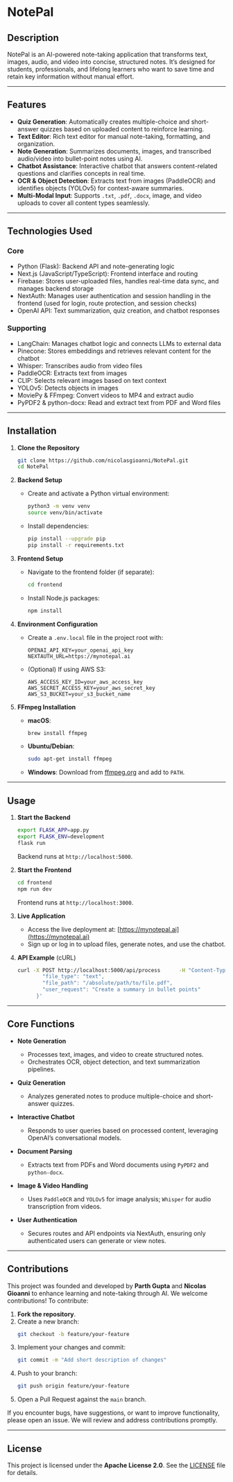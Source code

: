 # NotePal

## Description
NotePal is an AI-powered note-taking application that transforms text, images, audio, and video into concise, structured notes. It’s designed for students, professionals, and lifelong learners who want to save time and retain key information without manual effort.

---

## Features
- **Quiz Generation**: Automatically creates multiple-choice and short-answer quizzes based on uploaded content to reinforce learning.
- **Text Editor**: Rich text editor for manual note-taking, formatting, and organization.
- **Note Generation**: Summarizes documents, images, and transcribed audio/video into bullet-point notes using AI.
- **Chatbot Assistance**: Interactive chatbot that answers content-related questions and clarifies concepts in real time.
- **OCR & Object Detection**: Extracts text from images (PaddleOCR) and identifies objects (YOLOv5) for context-aware summaries.
- **Multi-Modal Input**: Supports `.txt`, `.pdf`, `.docx`, image, and video uploads to cover all content types seamlessly.

---

## Technologies Used

### Core
- Python (Flask): Backend API and note-generating logic
- Next.js (JavaScript/TypeScript): Frontend interface and routing
- Firebase: Stores user-uploaded files, handles real-time data sync, and manages backend storage
- NextAuth: Manages user authentication and session handling in the frontend (used for login, route protection, and session checks)
- OpenAI API: Text summarization, quiz creation, and chatbot responses

### Supporting
- LangChain: Manages chatbot logic and connects LLMs to external data
- Pinecone: Stores embeddings and retrieves relevant content for the chatbot
- Whisper: Transcribes audio from video files
- PaddleOCR: Extracts text from images
- CLIP: Selects relevant images based on text context
- YOLOv5: Detects objects in images
- MoviePy & FFmpeg: Convert videos to MP4 and extract audio
- PyPDF2 & python-docx: Read and extract text from PDF and Word files

---

## Installation
1. **Clone the Repository**  
   ```bash
   git clone https://github.com/nicolasgioanni/NotePal.git
   cd NotePal
   ```

2. **Backend Setup**  
   - Create and activate a Python virtual environment:  
     ```bash
     python3 -m venv venv
     source venv/bin/activate
     ```  
   - Install dependencies:  
     ```bash
     pip install --upgrade pip
     pip install -r requirements.txt
     ```  

3. **Frontend Setup**  
   - Navigate to the frontend folder (if separate):  
     ```bash
     cd frontend
     ```  
   - Install Node.js packages:  
     ```bash
     npm install
     ```  

4. **Environment Configuration**  
   - Create a `.env.local` file in the project root with:  
     ```env
     OPENAI_API_KEY=your_openai_api_key
     NEXTAUTH_URL=https://mynotepal.ai
     ```  
   - (Optional) If using AWS S3:  
     ```env
     AWS_ACCESS_KEY_ID=your_aws_access_key
     AWS_SECRET_ACCESS_KEY=your_aws_secret_key
     AWS_S3_BUCKET=your_s3_bucket_name
     ```  

5. **FFmpeg Installation**  
   - **macOS**:  
     ```bash
     brew install ffmpeg
     ```  
   - **Ubuntu/Debian**:  
     ```bash
     sudo apt-get install ffmpeg
     ```  
   - **Windows**: Download from [ffmpeg.org](https://ffmpeg.org/) and add to `PATH`.

---

## Usage
1. **Start the Backend**  
   ```bash
   export FLASK_APP=app.py
   export FLASK_ENV=development
   flask run
   ```  
   Backend runs at `http://localhost:5000`.

2. **Start the Frontend**  
   ```bash
   cd frontend
   npm run dev
   ```  
   Frontend runs at `http://localhost:3000`.

3. **Live Application**  
   - Access the live deployment at: [https://mynotepal.ai](https://mynotepal.ai)  
   - Sign up or log in to upload files, generate notes, and use the chatbot.

4. **API Example** (cURL)  
   ```bash
   curl -X POST http://localhost:5000/api/process      -H "Content-Type: application/json"      -d '{
           "file_type": "text",
           "file_path": "/absolute/path/to/file.pdf",
           "user_request": "Create a summary in bullet points"
         }'
   ```

---

## Core Functions
- **Note Generation**  
  - Processes text, images, and video to create structured notes.  
  - Orchestrates OCR, object detection, and text summarization pipelines.

- **Quiz Generation**  
  - Analyzes generated notes to produce multiple-choice and short-answer quizzes.

- **Interactive Chatbot**  
  - Responds to user queries based on processed content, leveraging OpenAI’s conversational models.

- **Document Parsing**  
  - Extracts text from PDFs and Word documents using `PyPDF2` and `python-docx`.

- **Image & Video Handling**  
  - Uses `PaddleOCR` and `YOLOv5` for image analysis; `Whisper` for audio transcription from videos.

- **User Authentication**  
  - Secures routes and API endpoints via NextAuth, ensuring only authenticated users can generate or view notes.

---

## Contributions
This project was founded and developed by **Parth Gupta** and **Nicolas Gioanni** to enhance learning and note-taking through AI. We welcome contributions! To contribute:

1. **Fork the repository**.  
2. Create a new branch:  
   ```bash
   git checkout -b feature/your-feature
   ```  
3. Implement your changes and commit:  
   ```bash
   git commit -m "Add short description of changes"
   ```  
4. Push to your branch:  
   ```bash
   git push origin feature/your-feature
   ```  
5. Open a Pull Request against the `main` branch.

If you encounter bugs, have suggestions, or want to improve functionality, please open an issue. We will review and address contributions promptly.

---

## License
This project is licensed under the **Apache License 2.0**. See the [LICENSE](LICENSE) file for details.
